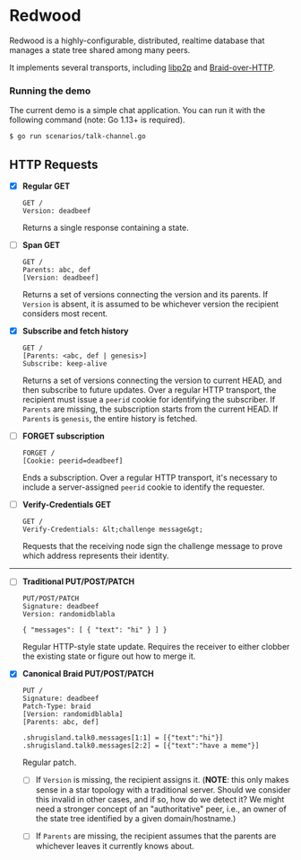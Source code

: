 
# Redwood

Redwood is a highly-configurable, distributed, realtime database that manages a state tree shared among many peers.

It implements several transports, including [libp2p](https://libp2p.io) and [Braid-over-HTTP](https://braid.news).


### Running the demo

The current demo is a simple chat application.  You can run it with the following command (note: Go 1.13+ is required).

```sh
$ go run scenarios/talk-channel.go
```



## HTTP Requests

- [x] **Regular GET**
    ```
    GET /  
    Version: deadbeef
    ```

    Returns a single response containing a state.



- [ ] **Span GET**
    ```
    GET /
    Parents: abc, def
    [Version: deadbeef]
    ```

    Returns a set of versions connecting the version and its parents.  If `Version` is absent, it is assumed to be whichever version the recipient considers most recent.


- [x] **Subscribe and fetch history**
    ```
    GET /
    [Parents: <abc, def | genesis>]
    Subscribe: keep-alive
    ```

    Returns a set of versions connecting the version to current HEAD, and then subscribe to future updates.  Over a regular HTTP transport, the recipient must issue a `peerid` cookie for identifying the subscriber.  If `Parents` are missing, the subscription starts from the current HEAD.  If `Parents` is `genesis`, the entire history is fetched.


- [ ] **FORGET subscription**
    ```
    FORGET /
    [Cookie: peerid=deadbeef]
    ```

    Ends a subscription.  Over a regular HTTP transport, it's necessary to include a server-assigned `peerid` cookie to identify the requester.


- [ ] **Verify-Credentials GET**
    ```
    GET /
    Verify-Credentials: &lt;challenge message&gt;
    ```
    Requests that the receiving node sign the challenge message to prove which address represents their identity.



------------

- [ ] **Traditional PUT/POST/PATCH**
    ```
    PUT/POST/PATCH
    Signature: deadbeef
    Version: randomidblabla

    { "messages": [ { "text": "hi" } ] }
    ```

    Regular HTTP-style state update.  Requires the receiver to either clobber the existing state or figure out how to merge it.


- [x] **Canonical Braid PUT/POST/PATCH**
    ```
    PUT /
    Signature: deadbeef
    Patch-Type: braid
    [Version: randomidblabla]
    [Parents: abc, def]

    .shrugisland.talk0.messages[1:1] = [{"text":"hi"}]
    .shrugisland.talk0.messages[2:2] = [{"text":"have a meme"}]
    ```

    Regular patch.

    - [ ] If `Version` is missing, the recipient assigns it.  (**NOTE**: this only makes sense in a star topology with a traditional server.  Should we consider this invalid in other cases, and if so, how do we detect it?  We might need a stronger concept of an "authoritative" peer, i.e., an owner of the state tree identified by a given domain/hostname.)
    - [ ] If `Parents` are missing, the recipient assumes that the parents are whichever leaves it currently knows about.




